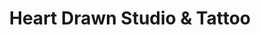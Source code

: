 ---
title: "Heart Drawn Studio & Tattoo"
url: /lewes/heart-drawn-studio-and-tattoo/
shop: tattoo
---